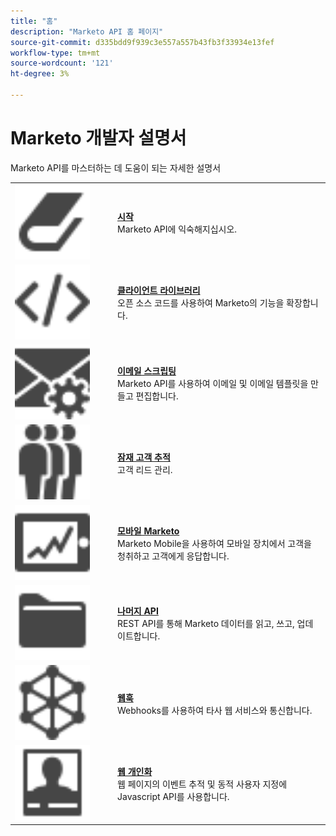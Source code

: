 ```yaml
---
title: "홈"
description: "Marketo API 홈 페이지"
source-git-commit: d335bdd9f939c3e557a557b43fb3f33934e13fef
workflow-type: tm+mt
source-wordcount: '121'
ht-degree: 3%

---
```



# Marketo 개발자 설명서

Marketo API를 마스터하는 데 도움이 되는 자세한 설명서

<table>
  <tr>
    <td width="150"><img alt="시작하기" src="assets/Smock_Book_18_N.svg" width="120px"/></td>
    <td><a href="getting-started.md"><strong>시작</strong></a>
      <div>Marketo API에 익숙해지십시오.</div></td>
  </tr>
  <tr>
    <td><img alt="클라이언트 라이브러리" src="assets/Smock_Code_18_N.svg" width="120px"></td>
    <td><a href="https://github.com/Marketo/Community-Supported-Client-Libraries"><strong>클라이언트 라이브러리</strong></a>
      <div>오픈 소스 코드를 사용하여 Marketo의 기능을 확장합니다.</div></td>
  </tr>
  <tr>
    <td width="150px"><img alt="이메일 스크립팅" src="assets/Smock_EmailGear_18_N.svg" width="120px"/></td>
    <td><a href="rest-api/emails.md"><strong>이메일 스크립팅</strong></a>
      <div>Marketo API를 사용하여 이메일 및 이메일 템플릿을 만들고 편집합니다.</div></td>
  </tr>
  <tr>
    <td width="150px"><img alt="잠재 고객 추적" src="assets/Smock_PeopleGroup_18_N.svg" width="120px"></td>
    <td><a href="javascript-api/lead-tracking.md"><strong>잠재 고객 추적</strong></a><br>
      <div>고객 리드 관리.</div></td>
  </tr>
  <tr>
    <td width="150px"><img alt="모바일 Marketo" src="assets/Smock_MobileServices_18_N.svg" width="120px"/></td>
    <td><a href="mobile/mobile.md"><strong>모바일 Marketo</strong></a>
      <div>Marketo Mobile을 사용하여 모바일 장치에서 고객을 청취하고 고객에게 응답합니다.</div></td>
  </tr>
  <tr>
    <td width="150"><img alt="REST API" src="assets/Smock_AppleFiles_18_N.svg" width="120px"/></td>
    <td><a href="https://developer.adobe.com/marketo-apis/"><strong>나머지 API</strong></a>
      <div>REST API를 통해 Marketo 데이터를 읽고, 쓰고, 업데이트합니다.</div></td>
  </tr>
  <tr>
    <td width="150px"><img alt="웹훅" src="assets/Smock_SocialNetwork_18_N.svg" width="120px"/></td>
    <td><a href="webhooks/webhooks.md"><strong>웹훅</strong></a>
      <div>Webhooks를 사용하여 타사 웹 서비스와 통신합니다.</div></td>
  </tr>
  <tr>
    <td width="150px"><img alt="웹 개인화" src="assets/Smock_PersonalizationField_18_N.svg" width="120px"></td>
    <td><a href="javascript-api/web-personalization.md"><strong>웹 개인화</strong></a>
      <div>웹 페이지의 이벤트 추적 및 동적 사용자 지정에 Javascript API를 사용합니다.</div></td>
  </tr>
</table>
